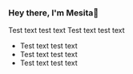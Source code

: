 ### Hey there, I'm Mesita🌻 
Test text test text Test text test text
* Test text test text
* Test text test text
* Test text test text

